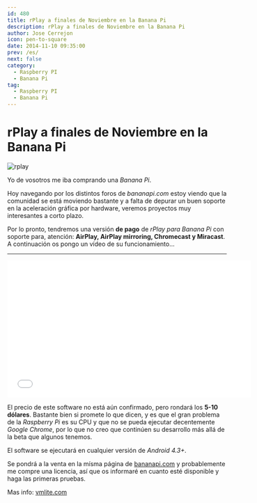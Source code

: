```yaml
---
id: 480
title: rPlay a finales de Noviembre en la Banana Pi
description: rPlay a finales de Noviembre en la Banana Pi
author: Jose Cerrejon
icon: pen-to-square
date: 2014-11-10 09:35:00
prev: /es/
next: false
category:
  - Raspberry PI
  - Banana Pi
tag:
  - Raspberry PI
  - Banana Pi
---
```


# rPlay a finales de Noviembre en la Banana Pi

![rplay](/images/airplay.jpg)

Yo de vosotros me iba comprando una *Banana Pi*. 

Hoy navegando por los distintos foros de *bananapi.com* estoy viendo que la comunidad se está moviendo bastante y a falta de depurar un buen soporte en la aceleración gráfica por hardware, veremos proyectos muy interesantes a corto plazo.

Por lo pronto, tendremos una versión **de pago** de *rPlay para Banana Pi* con soporte para, atención: **AirPlay, AirPlay mirroring, Chromecast y Miracast**. A continuación os pongo un vídeo de su funcionamiento...

- - -
<iframe width="560" height="315" src="//www.youtube.com/embed/JX6SYvJUa5U" frameborder="0" allowfullscreen></iframe>

El precio de este software no está aún confirmado, pero rondará los **5-10 dólares**. Bastante bien si promete lo que dicen, y es que el gran problema de la *Raspberry Pi* es su CPU y que no se pueda ejecutar decentemente *Google Chrome*, por lo que no creo que continúen su desarrollo más allá de la beta que algunos tenemos.

El software se ejecutará en cualquier versión de *Android 4.3+*. 

Se pondrá a la venta en la mísma página de [bananapi.com](http://bananapi.com) y probablemente me compre una licencia, así que os informaré en cuanto esté disponible y haga las primeras pruebas.

Mas info: [vmlite.com](http://www.vmlite.com/index.php?option=com_kunena&Itemid=158&func=view&catid=23&id=17973&limit=6&limitstart=6)